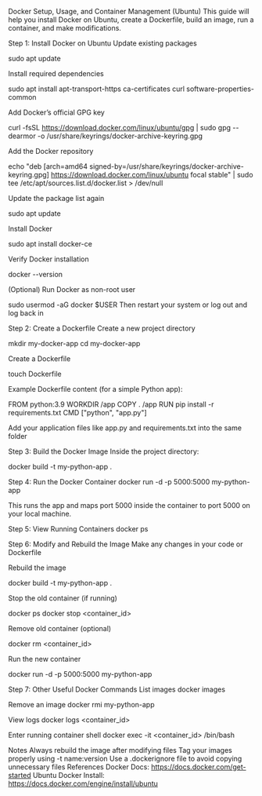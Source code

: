 Docker Setup, Usage, and Container Management (Ubuntu)
This guide will help you install Docker on Ubuntu, create a Dockerfile, build an image, run a container, and make modifications.

Step 1: Install Docker on Ubuntu
Update existing packages

sudo apt update

Install required dependencies

sudo apt install apt-transport-https ca-certificates curl software-properties-common

Add Docker’s official GPG key

curl -fsSL https://download.docker.com/linux/ubuntu/gpg | sudo gpg --dearmor -o /usr/share/keyrings/docker-archive-keyring.gpg

Add the Docker repository

echo "deb [arch=amd64 signed-by=/usr/share/keyrings/docker-archive-keyring.gpg] https://download.docker.com/linux/ubuntu focal stable" | sudo tee /etc/apt/sources.list.d/docker.list > /dev/null

Update the package list again

sudo apt update

Install Docker

sudo apt install docker-ce

Verify Docker installation

docker --version

(Optional) Run Docker as non-root user

sudo usermod -aG docker $USER
Then restart your system or log out and log back in

Step 2: Create a Dockerfile
Create a new project directory

mkdir my-docker-app
cd my-docker-app

Create a Dockerfile

touch Dockerfile

Example Dockerfile content (for a simple Python app):

FROM python:3.9
WORKDIR /app
COPY . /app
RUN pip install -r requirements.txt
CMD ["python", "app.py"]

Add your application files like app.py and requirements.txt into the same folder

Step 3: Build the Docker Image
Inside the project directory:

docker build -t my-python-app .

Step 4: Run the Docker Container
docker run -d -p 5000:5000 my-python-app

This runs the app and maps port 5000 inside the container to port 5000 on your local machine.

Step 5: View Running Containers
docker ps

Step 6: Modify and Rebuild the Image
Make any changes in your code or Dockerfile

Rebuild the image

docker build -t my-python-app .

Stop the old container (if running)

docker ps
docker stop <container_id>

Remove old container (optional)

docker rm <container_id>

Run the new container

docker run -d -p 5000:5000 my-python-app

Step 7: Other Useful Docker Commands
List images
docker images

Remove an image
docker rmi my-python-app

View logs
docker logs <container_id>

Enter running container shell
docker exec -it <container_id> /bin/bash

Notes
Always rebuild the image after modifying files
Tag your images properly using -t name:version
Use a .dockerignore file to avoid copying unnecessary files
References
Docker Docs: https://docs.docker.com/get-started
Ubuntu Docker Install: https://docs.docker.com/engine/install/ubuntu

